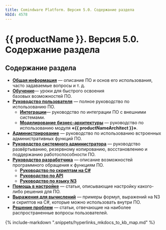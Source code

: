 ```yaml
---
title: Comindware Platform. Версия 5.0. Содержание раздела
kbId: 4578
---
```


# {{ productName }}. Версия 5.0. Содержание раздела

## Содержание раздела

- **[Общая информация](https://kb.comindware.ru/category.php?id=799)** — описание ПО и основ его использования, часто задаваемые вопросы и т. д.
- [**Обучение**](https://kb.comindware.ru/category.php?id=870)— уроки для быстрого освоения базовых возможностей ПО.
- [**Руководство пользователя**](https://kb.comindware.ru/category.php?id=817) — полное руководство по использованию ПО.
  - **[Интеграции](https://kb.comindware.ru/category.php?id=872)**— руководство по интеграции ПО с внешними системами.
  - [**Моделирование бизнес-архитектуры**](https://kb.comindware.ru/category.php?id=861) — руководство по использованию модуля **«{{ productNameArchitect }}»**.
- [**Администрирование**](https://kb.comindware.ru/category.php?id=818) — руководство по использованию встроенных административных функций ПО.
- [**Руководство системного администратора**](https://kb.comindware.ru/category.php?id=802) — руководство развёртыванию, резервному копированию, восстановлению и поддержанию работоспособности ПО.
- [**Руководство разработчика**](2580) — описание возможностей программного обращения к функциям ПО.
  - [**Руководство по скриптам на C#**](https://kb.comindware.ru/category.php?id=869)
  - [**Руководство по API**](https://kb.comindware.ru/category.php?id=868 "Руководство по API")
  - [**Руководство по языку N3**](https://kb.comindware.ru/category.php?id=867 "Руководство по языку N3")
- [**Помощь в настройке**](https://kb.comindware.ru/category.php?id=871) — статьи, описывающие настройку какого-либо решения для ПО.
- [**Выражения для вычислений**](https://kb.comindware.ru/category.php?id=876) — примеры формул, выражений на N3 и скриптов на C#, которые можно использовать внутри ПО.
- [**Решение проблем**](https://kb.comindware.ru/category.php?id=887) — статьи, отвечающие на наиболее распространенные вопросы пользователей.

{% include-markdown ".snippets/hyperlinks_mkdocs_to_kb_map.md" %}
